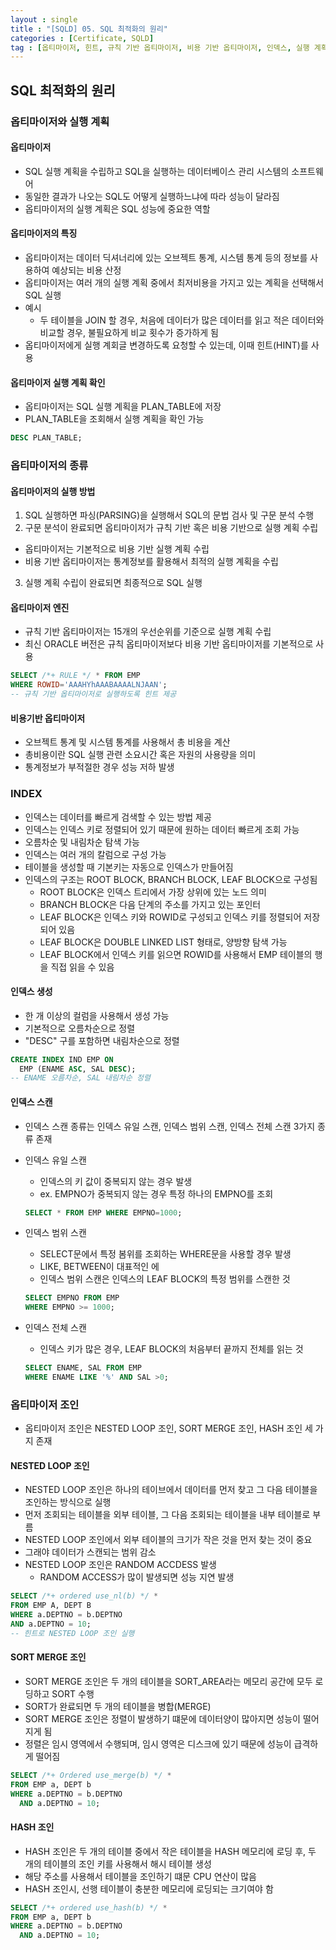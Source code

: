 ```yaml
---
layout : single
title : "[SQLD] 05. SQL 최적화의 원리"
categories : [Certificate, SQLD]
tag : [옵티마이저, 힌트, 규칙 기반 옵티마이저, 비용 기반 옵티마이저, 인덱스, 실행 계획, 옵티마이저 조인, nested loop 조인, sort merge 조인, hash 조인]
---
```


## SQL 최적화의 원리
### 옵티마이저와 실행 계획
#### 옵티마이저
* SQL 실행 계획을 수립하고 SQL을 실행하는 데이터베이스 관리 시스템의 소프트웨어
* 동일한 결과가 나오는 SQL도 어떻게 실행하느냐에 따라 성능이 달라짐
* 옵티마이저의 실행 계획은 SQL 성능에 중요한 역할

#### 옵티마이저의 특징
* 옵티마이저는 데이터 딕셔너리에 있는 오브젝트 통계, 시스템 통계 등의 정보를 사용하여 예상되는 비용 산정
* 옵티마이저는 여러 개의 실행 계획 중에서 최저비용을 가지고 있는 계획을 선택해서 SQL 실행
* 예시
  * 두 테이블을 JOIN 할 경우, 처음에 데이터가 많은 데이터를 읽고 적은 데이터와 비교할 경우, 불필요하게 비교 횟수가 증가하게 됨
* 옵티마이저에게 실행 계회글 변경하도록 요청할 수 있는데, 이때 힌트(HINT)를 사용

#### 옵티마이저 실행 계획 확인
* 옵티마이저는 SQL 실행 계획을 PLAN_TABLE에 저장
* PLAN_TABLE을 조회해서 실행 계획을 확인 가능

```sql
DESC PLAN_TABLE;
```

### 옵티마이저의 종류
#### 옵티마이저의 실행 방법
1. SQL 실행하면 파싱(PARSING)을 실행해서 SQL의 문법 검사 및 구문 분석 수행
2. 구문 분석이 완료되면 옵티마이저가 규칙 기반 혹은 비용 기반으로 실행 계획 수립
  * 옵티마이저는 기본적으로 비용 기반 실행 계획 수립
  * 비용 기반 옵티마이저는 통계정보를 활용해서 최적의 실행 계획을 수립
3. 실행 계획 수립이 완료되면 최종적으로 SQL 실행

#### 옵티마이저 엔진
* 규칙 기반 옵티마이저는 15개의 우선순위를 기준으로 실행 계획 수립
* 최신 ORACLE 버전은 규칙 옵티마이저보다 비용 기반 옵티마이저를 기본적으로 사용
  
```sql
SELECT /*+ RULE */ * FROM EMP
WHERE ROWID='AAAHYhAAABAAAALNJAAN';
-- 규칙 기반 옵티마이저로 실행하도록 힌트 제공
```

#### 비용기반 옵티마이저
* 오브젝트 통계 및 시스템 통계를 사용해서 총 비용을 계산
* 총비용이란 SQL 실행 관련 소요시간 혹은 자원의 사용량을 의미
* 통계정보가 부적절한 경우 성능 저하 발생

### INDEX
* 인덱스는 데이터를 빠르게 검색할 수 있는 방법 제공
* 인덱스는 인덱스 키로 정렬되어 있기 때문에 원하는 데이터 빠르게 조회 가능
* 오름차순 및 내림차순 탐색 가능
* 인덱스는 여러 개의 칼럼으로 구성 가능
* 테이블을 생성할 때 기본키는 자동으로 인덱스가 만들어짐
* 인덱스의 구조는 ROOT BLOCK, BRANCH BLOCK, LEAF BLOCK으로 구성됨
  * ROOT BLOCK은 인덱스 트리에서 가장 상위에 있는 노드 의미
  * BRANCH BLOCK은 다음 단계의 주소를 가지고 있는 포인터
  * LEAF BLOCK은 인덱스 키와 ROWID로 구성되고 인덱스 키를 정렬되어 저장되어 있음
  * LEAF BLOCK은 DOUBLE LINKED LIST 형태로, 양방향 탐색 가능
  * LEAF BLOCK에서 인덱스 키를 읽으면 ROWID를 사용해서 EMP 테이블의 행을 직접 읽을 수 있음

#### 인덱스 생성
* 한 개 이상의 컬럼을 사용해서 생성 가능
* 기본적으로 오름차순으로 정렬
* "DESC" 구를 포함하면 내림차순으로 정렬
  
```sql
CREATE INDEX IND EMP ON
  EMP (ENAME ASC, SAL DESC);
-- ENAME 오름차순, SAL 내림차순 정렬
```

#### 인덱스 스캔
* 인덱스 스캔 종류는 인덱스 유일 스캔, 인덱스 범위 스캔, 인덱스 전체 스캔 3가지 종류 존재
* 인덱스 유일 스캔
  * 인덱스의 키 값이 중복되지 않는 경우 발생
  * ex. EMPNO가 중복되지 않는 경우 특정 하나의 EMPNO를 조회
  
  ```sql
  SELECT * FROM EMP WHERE EMPNO=1000;
  ```

* 인덱스 범위 스캔
  * SELECT문에서 특정 봄위를 조회하는 WHERE문을 사용할 경우 발생
  * LIKE, BETWEEN이 대표적인 에
  * 인덱스 범위 스캔은 인덱스의 LEAF BLOCK의 특정 범위를 스캔한 것

  ```sql
  SELECT EMPNO FROM EMP
  WHERE EMPNO >= 1000;
  ```

* 인덱스 전체 스캔
  * 인덱스 키가 많은 경우, LEAF BLOCK의 처음부터 끝까지 전체를 읽는 것
  
  ```sql
  SELECT ENAME, SAL FROM EMP
  WHERE ENAME LIKE '%' AND SAL >0;
  ```

### 옵티마이저 조인
* 옵티마이저 조인은 NESTED LOOP 조인, SORT MERGE 조인, HASH 조인 세 가지 존재



#### NESTED LOOP 조인
* NESTED LOOP 조인은 하나의 테이브에서 데이터를 먼저 찾고 그 다음 테이블을 조인하는 방식으로 실행
* 먼저 조회되는 테이블을 외부 테이블, 그 다음 조회되는 테이블을 내부 테이블로 부름
* NESTED LOOP 조인에서 외부 테이블의 크기가 작은 것을 먼저 찾는 것이 중요
* 그래야 데이터가 스캔되는 범위 감소
* NESTED LOOP 조인은 RANDOM ACCDESS 발생
  * RANDOM ACCESS가 많이 발생되면 성능 지연 발생

```sql
SELECT /*+ ordered use_nl(b) */ *
FROM EMP A, DEPT B
WHERE a.DEPTNO = b.DEPTNO
AND a.DEPTNO = 10;
-- 힌트로 NESTED LOOP 조인 실행
```

#### SORT MERGE 조인
* SORT MERGE 조인은 두 개의 테이블을 SORT_AREA라는 메모리 공간에 모두 로딩하고 SORT 수행
* SORT가 완료되면 두 개의 테이블을 병합(MERGE)
* SORT MERGE 조인은 정렬이 발생하기 떄문에 데이터양이 많아지면 성능이 떨어지게 됨
* 정렬은 임시 영역에서 수행되며, 임시 영역은 디스크에 있기 때문에 성능이 급격하게 떨어짐

```sql
SELECT /*+ Ordered use_merge(b) */ *
FROM EMP a, DEPT b
WHERE a.DEPTNO = b.DEPTNO
  AND a.DEPTNO = 10;
```
#### HASH 조인
* HASH 조인은 두 개의 테이블 중에서 작은 테이블을 HASH 메모리에 로딩 후, 두 개의 테이블의 조인 키를 사용해서 해시 테이블 생성
* 해당 주소를 사용해서 테이블을 조인하기 떄문 CPU 연산이 많음
* HASH 조인시, 선행 테이블이 충분한 메모리에 로딩되는 크기여야 함

``` sql
SELECT /*+ ordered use_hash(b) */ *
FROM EMP a, DEPT b
WHERE a.DEPTNO = b.DEPTNO
  AND a.DEPTNO = 10;
```